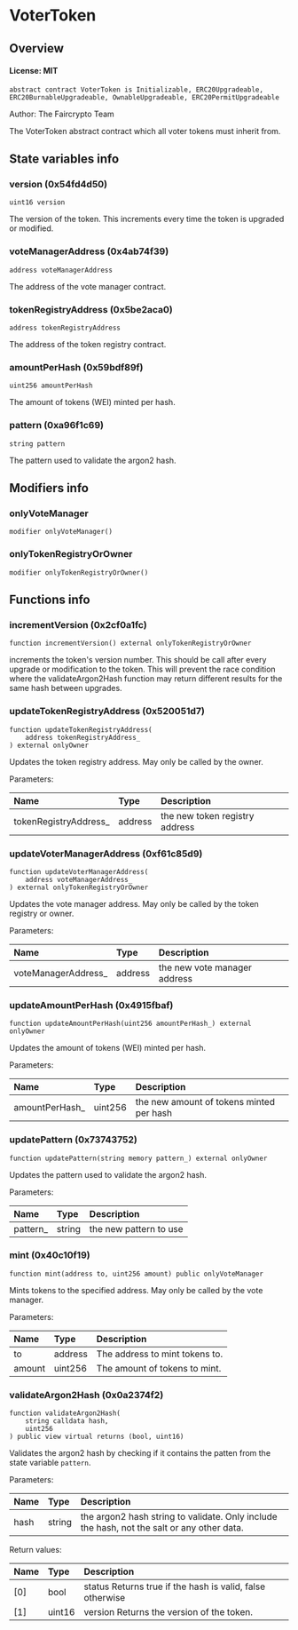 # VoterToken

## Overview

#### License: MIT

```solidity
abstract contract VoterToken is Initializable, ERC20Upgradeable, ERC20BurnableUpgradeable, OwnableUpgradeable, ERC20PermitUpgradeable
```

Author: The Faircrypto Team

The VoterToken abstract contract which all voter tokens must inherit from.
## State variables info

### version (0x54fd4d50)

```solidity
uint16 version
```

The version of the token. This increments every time the token is upgraded or modified.
### voteManagerAddress (0x4ab74f39)

```solidity
address voteManagerAddress
```

The address of the vote manager contract.
### tokenRegistryAddress (0x5be2aca0)

```solidity
address tokenRegistryAddress
```

The address of the token registry contract.
### amountPerHash (0x59bdf89f)

```solidity
uint256 amountPerHash
```

The amount of tokens (WEI) minted per hash.
### pattern (0xa96f1c69)

```solidity
string pattern
```

The pattern used to validate the argon2 hash.
## Modifiers info

### onlyVoteManager

```solidity
modifier onlyVoteManager()
```


### onlyTokenRegistryOrOwner

```solidity
modifier onlyTokenRegistryOrOwner()
```


## Functions info

### incrementVersion (0x2cf0a1fc)

```solidity
function incrementVersion() external onlyTokenRegistryOrOwner
```

increments the token's version number.
This should be call after every upgrade or modification to the token.
This will prevent the race condition where the validateArgon2Hash
function may return different results for the same hash between upgrades.
### updateTokenRegistryAddress (0x520051d7)

```solidity
function updateTokenRegistryAddress(
    address tokenRegistryAddress_
) external onlyOwner
```

Updates the token registry address. May only be called by the owner.


Parameters:

| Name                  | Type    | Description                    |
| :-------------------- | :------ | :----------------------------- |
| tokenRegistryAddress_ | address | the new token registry address |

### updateVoterManagerAddress (0xf61c85d9)

```solidity
function updateVoterManagerAddress(
    address voteManagerAddress_
) external onlyTokenRegistryOrOwner
```

Updates the vote manager address. May only be called by the token registry or owner.


Parameters:

| Name                | Type    | Description                  |
| :------------------ | :------ | :--------------------------- |
| voteManagerAddress_ | address | the new vote manager address |

### updateAmountPerHash (0x4915fbaf)

```solidity
function updateAmountPerHash(uint256 amountPerHash_) external onlyOwner
```

Updates the amount of tokens (WEI) minted per hash.


Parameters:

| Name           | Type    | Description                              |
| :------------- | :------ | :--------------------------------------- |
| amountPerHash_ | uint256 | the new amount of tokens minted per hash |

### updatePattern (0x73743752)

```solidity
function updatePattern(string memory pattern_) external onlyOwner
```

Updates the pattern used to validate the argon2 hash.


Parameters:

| Name     | Type   | Description            |
| :------- | :----- | :--------------------- |
| pattern_ | string | the new pattern to use |

### mint (0x40c10f19)

```solidity
function mint(address to, uint256 amount) public onlyVoteManager
```

Mints tokens to the specified address. May only be called by the vote manager.


Parameters:

| Name   | Type    | Description                     |
| :----- | :------ | :------------------------------ |
| to     | address | The address to mint tokens to.  |
| amount | uint256 | The amount of tokens to mint.   |

### validateArgon2Hash (0x0a2374f2)

```solidity
function validateArgon2Hash(
    string calldata hash,
    uint256
) public view virtual returns (bool, uint16)
```

Validates the argon2 hash by checking if it contains the patten from the state variable `pattern`.


Parameters:

| Name | Type   | Description                                                                                 |
| :--- | :----- | :------------------------------------------------------------------------------------------ |
| hash | string | the argon2 hash string to validate. Only include the hash, not the salt or any other data.  |


Return values:

| Name | Type   | Description                                                |
| :--- | :----- | :--------------------------------------------------------- |
| [0]  | bool   | status Returns true if the hash is valid, false otherwise  |
| [1]  | uint16 | version Returns the version of the token.                  |
